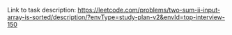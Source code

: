 Link to task description: https://leetcode.com/problems/two-sum-ii-input-array-is-sorted/description/?envType=study-plan-v2&envId=top-interview-150
